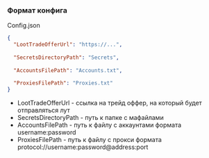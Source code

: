 ### Формат конфига
Config.json
```json
{
  "LootTradeOfferUrl": "https://...",
  
  "SecretsDirectoryPath": "Secrets",
  
  "AccountsFilePath": "Accounts.txt",
  
  "ProxiesFilePath": "Proxies.txt"
}
```

- LootTradeOfferUrl - ссылка на трейд оффер, на который будет отправляться лут
- SecretsDirectoryPath - путь к папке с мафайлами
- AccountsFilePath - путь к файлу с аккаунтами формата username:password
- ProxiesFilePath - путь к файлу с прокси формата protocol://username:password@address:port
